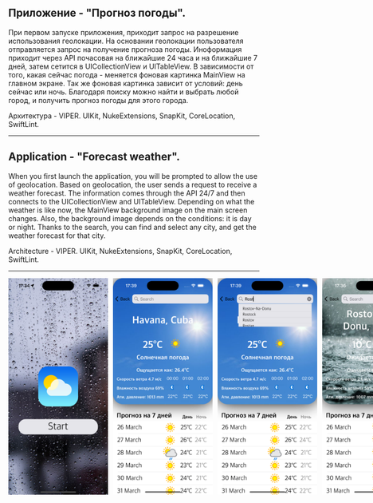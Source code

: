 
Приложение  - "Прогноз погоды".
-
При первом запуске приложения, приходит запрос на разрешение использования геолокации.
На основании геолокации пользователя отправляется запрос на получение прогноза погоды.
Иноформация приходит через API почасовая на ближайшие 24 часа и на ближайшие 7 дней, затем сетится в UICollectionView и UITableView.
В зависимости от того, какая сейчас погода - меняется фоновая картинка MainView на главном экране.
Так же фоновая картинка зависит от условий: день сейчас или ночь.
Благодаря поиску можно найти и выбрать любой город, и получить прогноз погоды для этого города.

Архитектура - VIPER. 
UIKit, NukeExtensions, SnapKit, CoreLocation, SwiftLint.

------------------------------------------------------------------------------------------------------------------------------------------------------

Application - "Forecast weather".
-
When you first launch the application, you will be prompted to allow the use of geolocation.
Based on geolocation, the user sends a request to receive a weather forecast.
The information comes through the API 24/7 and then connects to the UICollectionView and UITableView.
Depending on what the weather is like now, the MainView background image on the main screen changes.
Also, the background image depends on the conditions: it is day or night.
Thanks to the search, you can find and select any city, and get the weather forecast for that city.

Architecture - VIPER. 
UIKit, NukeExtensions, SnapKit, CoreLocation, SwiftLint.

------------------------------------------------------------------------------------------------------------------------------------------------------
<div style="display: flex;">
    <img src="https://github.com/DrozdD-ios-dev/Weather-API/blob/main/Weather/Resousces/AssetsForREADME%20/1.png" width="200" style="margin-right: 10px;">
    <img src="https://github.com/DrozdD-ios-dev/Weather-API/blob/main/Weather/Resousces/AssetsForREADME%20/2.png" width="200" style="margin-right: 10px;">
    <img src="https://github.com/DrozdD-ios-dev/Weather-API/blob/main/Weather/Resousces/AssetsForREADME%20/3.png" width="200" style="margin-right: 10px;">
    <img src="https://github.com/DrozdD-ios-dev/Weather-API/blob/main/Weather/Resousces/AssetsForREADME%20/4.png" width="200" style="margin-right: 10px;">
    <img src="https://github.com/DrozdD-ios-dev/Weather-API/blob/main/Weather/Resousces/AssetsForREADME%20/5.png" width="200" style="margin-right: 10px;">
    <img src="https://github.com/DrozdD-ios-dev/Weather-API/blob/main/Weather/Resousces/AssetsForREADME%20/6.png" width="200" style="margin-right: 10px;">
    <img src="https://github.com/DrozdD-ios-dev/Weather-API/blob/main/Weather/Resousces/AssetsForREADME%20/7.png" width="200" style="margin-right: 10px;">
    <img src="https://github.com/DrozdD-ios-dev/Weather-API/blob/main/Weather/Resousces/AssetsForREADME%20/8.png" width="200">
</div>
